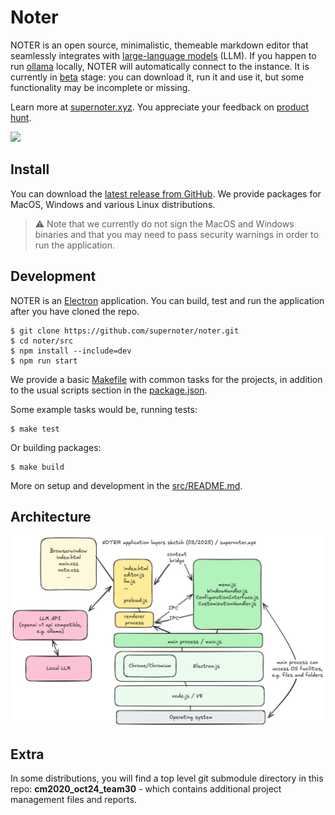 # Noter

NOTER is an open source, minimalistic, themeable markdown editor that seamlessly
integrates with [large-language models](https://en.wikipedia.org/wiki/Large_language_model) (LLM). If you happen to run [ollama](https://ollama.com)
locally, NOTER will automatically connect to the instance. It is currently in
[beta](https://en.wikipedia.org/wiki/Software_release_life_cycle#Beta) stage: you can download it, run it and use it, but some functionality may
be incomplete or missing.

Learn more at [supernoter.xyz](https://supernoter.xyz). You appreciate your feedback on [product hunt](https://www.producthunt.com/posts/noter-4).

![](https://github.com/supernoter/noter/raw/refs/heads/main/docs/static/intro-beta.gif)

## Install

You can download the [latest release from
GitHub](https://github.com/supernoter/noter/releases/latest). We provide
packages for MacOS, Windows and various Linux distributions.

> ⚠️  Note that we currently do not sign the MacOS and Windows binaries and that
> you may need to pass security warnings in order to run the application.

## Development

NOTER is an [Electron](https://www.electronjs.org/) application. You can build,
test and run the application after you have cloned the repo.

```
$ git clone https://github.com/supernoter/noter.git
$ cd noter/src
$ npm install --include=dev
$ npm run start
```

We provide a basic
[Makefile](https://github.com/supernoter/noter/blob/main/src/Makefile) with
common tasks for the projects, in addition to the usual scripts section in the
[package.json](https://github.com/supernoter/noter/blob/main/src/package.json).

Some example tasks would be, running tests:

```
$ make test
```

Or building packages:

```
$ make build
```

More on setup and development in the [src/README.md](src/).

## Architecture

![](static/NOTERLAYERS.png)

## Extra

In some distributions, you will find a top level git submodule directory in
this repo: **cm2020_oct24_team30** - which contains additional project
management files and reports.
